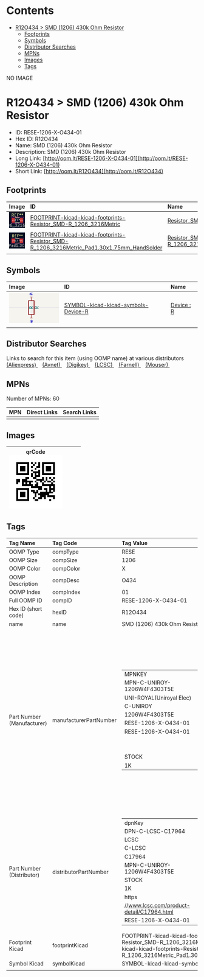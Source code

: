 



Contents
========

* [R12O434 > SMD (1206) 430k Ohm Resistor](#r12o434--smd-1206-430k-ohm-resistor)
	* [Footprints](#footprints)
	* [Symbols](#symbols)
	* [Distributor Searches](#distributor-searches)
	* [MPNs](#mpns)
	* [Images](#images)
	* [Tags](#tags)
  
NO IMAGE  
# R12O434 > SMD (1206) 430k Ohm Resistor

- ID: RESE-1206-X-O434-01
- Hex ID: R12O434
- Name: SMD (1206) 430k Ohm Resistor
- Description: SMD (1206) 430k Ohm Resistor
- Long Link: [http://oom.lt/RESE-1206-X-O434-01](http://oom.lt/RESE-1206-X-O434-01)
- Short Link: [http://oom.lt/R12O434](http://oom.lt/R12O434)

## Footprints
  

|Image|ID|Name|
| :--- | :--- | :--- |
|[![](https://raw.githubusercontent.com/oomlout/oomlout_OOMP_eda_V2/main/FOOTPRINT/kicad/kicad-footprints/Resistor_SMD/R_1206_3216Metric/image_140.png)](https://github.com/oomlout/oomlout_OOMP_eda_V2/tree/main/FOOTPRINT/kicad/kicad-footprints/Resistor_SMD/R_1206_3216Metric/)|[FOOTPRINT-kicad-kicad-footprints-Resistor_SMD-R_1206_3216Metric](https://github.com/oomlout/oomlout_OOMP_eda_V2/tree/main/FOOTPRINT/kicad/kicad-footprints/Resistor_SMD/R_1206_3216Metric/)|[Resistor_SMD : R_1206_3216Metric](https://github.com/oomlout/oomlout_OOMP_eda_V2/tree/main/FOOTPRINT/kicad/kicad-footprints/Resistor_SMD/R_1206_3216Metric/)|
|[![](https://raw.githubusercontent.com/oomlout/oomlout_OOMP_eda_V2/main/FOOTPRINT/kicad/kicad-footprints/Resistor_SMD/R_1206_3216Metric_Pad1.30x1.75mm_HandSolder/image_140.png)](https://github.com/oomlout/oomlout_OOMP_eda_V2/tree/main/FOOTPRINT/kicad/kicad-footprints/Resistor_SMD/R_1206_3216Metric_Pad1.30x1.75mm_HandSolder/)|[FOOTPRINT-kicad-kicad-footprints-Resistor_SMD-R_1206_3216Metric_Pad1.30x1.75mm_HandSolder](https://github.com/oomlout/oomlout_OOMP_eda_V2/tree/main/FOOTPRINT/kicad/kicad-footprints/Resistor_SMD/R_1206_3216Metric_Pad1.30x1.75mm_HandSolder/)|[Resistor_SMD : R_1206_3216Metric_Pad1.30x1.75mm_HandSolder](https://github.com/oomlout/oomlout_OOMP_eda_V2/tree/main/FOOTPRINT/kicad/kicad-footprints/Resistor_SMD/R_1206_3216Metric_Pad1.30x1.75mm_HandSolder/)|
||||

## Symbols
  

|Image|ID|Name|
| :--- | :--- | :--- |
|[![](https://raw.githubusercontent.com/oomlout/oomlout_OOMP_eda_V2/main/SYMBOL/kicad/kicad-symbols/Device/R/image_140.png)](https://github.com/oomlout/oomlout_OOMP_eda_V2/tree/main/SYMBOL/kicad/kicad-symbols/Device/R/)|[SYMBOL-kicad-kicad-symbols-Device-R](https://github.com/oomlout/oomlout_OOMP_eda_V2/tree/main/SYMBOL/kicad/kicad-symbols/Device/R/)|[Device : R](https://github.com/oomlout/oomlout_OOMP_eda_V2/tree/main/SYMBOL/kicad/kicad-symbols/Device/R/)|
||||

## Distributor Searches
  
Links to search for this item (using OOMP name) at various distributors  
[(Aliexpress) ](https://www.aliexpress.com/wholesale?SearchText=1117SMD+1206+430k+Ohm+Resistor)&nbsp;&nbsp;&nbsp;[(Avnet) ](https://www.avnet.com/shop/us/search/SMD+1206+430k+Ohm+Resistor)&nbsp;&nbsp;&nbsp;[(Digikey) ](https://www.digikey.co.uk/en/products/result?s=SMD+1206+430k+Ohm+Resistor)&nbsp;&nbsp;&nbsp;[(LCSC) ](https://www.lcsc.com/search?q=SMD+1206+430k+Ohm+Resistor)&nbsp;&nbsp;&nbsp;[(Farnell) ](https://uk.farnell.com/search?st=SMD+1206+430k+Ohm+Resistor)&nbsp;&nbsp;&nbsp;[(Mouser) ](https://www.mouser.com/c/?q=SMD+1206+430k+Ohm+Resistor)&nbsp;&nbsp;&nbsp;
## MPNs
  
Number of MPNs: 60  

|MPN|Direct Links|Search Links|
| :--- | :--- | :--- |
||||

## Images
  

|qrCode<br>[![](https://raw.githubusercontent.com/oomlout/oomlout_OOMP_parts_V2/main/RESE/1206/X/O434/01/qrCode_140.png)](https://github.com/oomlout/oomlout_OOMP_parts_V2/tree/main/RESE/1206/X/O434/01/qrCode.png)||||
| :---: | :---: | :---: | :---: |

## Tags
  

|Tag Name|Tag Code|Tag Value|
| :--- | :--- | :--- |
|OOMP Type|oompType|RESE|
|OOMP Size|oompSize|1206|
|OOMP Color|oompColor|X|
|OOMP Description|oompDesc|O434|
|OOMP Index|oompIndex|01|
|Full OOMP ID|oompID|RESE-1206-X-O434-01|
|Hex ID (short code)|hexID|R12O434|
|name|name|SMD (1206) 430k Ohm Resistor|
|Part Number (Manufacturer)|manufacturerPartNumber|<table><tr><td>MPNKEY</td></tr><tr><td> MPN-C-UNIROY-1206W4F4303T5E</td><td> MANUFACTURER</td></tr><tr><td> UNI-ROYAL(Uniroyal Elec)</td><td> MANUCODE</td></tr><tr><td> C-UNIROY</td><td> MPN</td></tr><tr><td> 1206W4F4303T5E</td><td> OOMPIDPARTIAL</td></tr><tr><td> RESE-1206-X-O434-01</td><td> OOMPID</td></tr><tr><td> RESE-1206-X-O434-01</td><td> LINK</td></tr><tr><td> </td><td> DESCRIPTION</td></tr><tr><td> </td><td> TAGS</td></tr><tr><td> STOCK</td></tr><tr><td>1K</td></tr></table></td><td> <table><tr><td>MPNKEY</td></tr><tr><td> MPN-C-UNIROY-1206W4J0434T5E</td><td> MANUFACTURER</td></tr><tr><td> UNI-ROYAL(Uniroyal Elec)</td><td> MANUCODE</td></tr><tr><td> C-UNIROY</td><td> MPN</td></tr><tr><td> 1206W4J0434T5E</td><td> OOMPIDPARTIAL</td></tr><tr><td> RESE-1206-X-O434-01</td><td> OOMPID</td></tr><tr><td> RESE-1206-X-O434-01</td><td> LINK</td></tr><tr><td> </td><td> DESCRIPTION</td></tr><tr><td> </td><td> TAGS</td></tr><tr><td> STOCK</td></tr><tr><td>1K</td></tr></table></td><td> <table><tr><td>MPNKEY</td></tr><tr><td> MPN-C-UNIROY-C73035</td><td> MANUFACTURER</td></tr><tr><td> UNI-ROYAL(Uniroyal Elec)</td><td> MANUCODE</td></tr><tr><td> C-UNIROY</td><td> MPN</td></tr><tr><td> C73035</td><td> OOMPIDPARTIAL</td></tr><tr><td> RESE-1206-X-O434-01</td><td> OOMPID</td></tr><tr><td> RESE-1206-X-O434-01</td><td> LINK</td></tr><tr><td> </td><td> DESCRIPTION</td></tr><tr><td> </td><td> TAGS</td></tr><tr><td> STOCK</td></tr><tr><td>1K</td></tr></table></td><td> <table><tr><td>MPNKEY</td></tr><tr><td> MPN-C-LIZELE-CR1206F44303G</td><td> MANUFACTURER</td></tr><tr><td> LIZ Elec</td><td> MANUCODE</td></tr><tr><td> C-LIZELE</td><td> MPN</td></tr><tr><td> CR1206F44303G</td><td> OOMPIDPARTIAL</td></tr><tr><td> RESE-1206-X-O434-01</td><td> OOMPID</td></tr><tr><td> RESE-1206-X-O434-01</td><td> LINK</td></tr><tr><td> </td><td> DESCRIPTION</td></tr><tr><td> </td><td> TAGS</td></tr><tr><td> STOCK</td></tr><tr><td>1K</td></tr></table></td><td> <table><tr><td>MPNKEY</td></tr><tr><td> MPN-C-RALEC-RTT064303FTP</td><td> MANUFACTURER</td></tr><tr><td> RALEC</td><td> MANUCODE</td></tr><tr><td> C-RALEC</td><td> MPN</td></tr><tr><td> RTT064303FTP</td><td> OOMPIDPARTIAL</td></tr><tr><td> RESE-1206-X-O434-01</td><td> OOMPID</td></tr><tr><td> RESE-1206-X-O434-01</td><td> LINK</td></tr><tr><td> </td><td> DESCRIPTION</td></tr><tr><td> </td><td> TAGS</td></tr><tr><td> </td></tr></table></td><td> <table><tr><td>MPNKEY</td></tr><tr><td> MPN-C-YAGEO-RC1206JR-07430KL</td><td> MANUFACTURER</td></tr><tr><td> YAGEO</td><td> MANUCODE</td></tr><tr><td> C-YAGEO</td><td> MPN</td></tr><tr><td> RC1206JR-07430KL</td><td> OOMPIDPARTIAL</td></tr><tr><td> RESE-1206-X-O434-01</td><td> OOMPID</td></tr><tr><td> RESE-1206-X-O434-01</td><td> LINK</td></tr><tr><td> </td><td> DESCRIPTION</td></tr><tr><td> </td><td> TAGS</td></tr><tr><td> STOCK</td></tr><tr><td>1K</td></tr></table></td><td> <table><tr><td>MPNKEY</td></tr><tr><td> MPN-C-RALEC-RTT06434JTP</td><td> MANUFACTURER</td></tr><tr><td> RALEC</td><td> MANUCODE</td></tr><tr><td> C-RALEC</td><td> MPN</td></tr><tr><td> RTT06434JTP</td><td> OOMPIDPARTIAL</td></tr><tr><td> RESE-1206-X-O434-01</td><td> OOMPID</td></tr><tr><td> RESE-1206-X-O434-01</td><td> LINK</td></tr><tr><td> </td><td> DESCRIPTION</td></tr><tr><td> </td><td> TAGS</td></tr><tr><td> STOCK</td></tr><tr><td>1K</td></tr></table></td><td> <table><tr><td>MPNKEY</td></tr><tr><td> MPN-C-WALSIN-WR12X4303FTL</td><td> MANUFACTURER</td></tr><tr><td> Walsin Tech Corp</td><td> MANUCODE</td></tr><tr><td> C-WALSIN</td><td> MPN</td></tr><tr><td> WR12X4303FTL</td><td> OOMPIDPARTIAL</td></tr><tr><td> RESE-1206-X-O434-01</td><td> OOMPID</td></tr><tr><td> RESE-1206-X-O434-01</td><td> LINK</td></tr><tr><td> </td><td> DESCRIPTION</td></tr><tr><td> </td><td> TAGS</td></tr><tr><td> STOCK</td></tr><tr><td>1K</td></tr></table></td><td> <table><tr><td>MPNKEY</td></tr><tr><td> MPN-C-EVEROH-HR1206F430KP05Z</td><td> MANUFACTURER</td></tr><tr><td> Ever Ohms Tech</td><td> MANUCODE</td></tr><tr><td> C-EVEROH</td><td> MPN</td></tr><tr><td> HR1206F430KP05Z</td><td> OOMPIDPARTIAL</td></tr><tr><td> RESE-1206-X-O434-01</td><td> OOMPID</td></tr><tr><td> RESE-1206-X-O434-01</td><td> LINK</td></tr><tr><td> </td><td> DESCRIPTION</td></tr><tr><td> </td><td> TAGS</td></tr><tr><td> STOCK</td></tr><tr><td>1K</td></tr></table></td><td> <table><tr><td>MPNKEY</td></tr><tr><td> MPN-C-TAITEC-RMS12JT434</td><td> MANUFACTURER</td></tr><tr><td> TA-I Tech</td><td> MANUCODE</td></tr><tr><td> C-TAITEC</td><td> MPN</td></tr><tr><td> RMS12JT434</td><td> OOMPIDPARTIAL</td></tr><tr><td> RESE-1206-X-O434-01</td><td> OOMPID</td></tr><tr><td> RESE-1206-X-O434-01</td><td> LINK</td></tr><tr><td> </td><td> DESCRIPTION</td></tr><tr><td> </td><td> TAGS</td></tr><tr><td> </td></tr></table></td><td> <table><tr><td>MPNKEY</td></tr><tr><td> MPN-C-YAGEO-AC1206FR-07430KL</td><td> MANUFACTURER</td></tr><tr><td> YAGEO</td><td> MANUCODE</td></tr><tr><td> C-YAGEO</td><td> MPN</td></tr><tr><td> AC1206FR-07430KL</td><td> OOMPIDPARTIAL</td></tr><tr><td> RESE-1206-X-O434-01</td><td> OOMPID</td></tr><tr><td> RESE-1206-X-O434-01</td><td> LINK</td></tr><tr><td> </td><td> DESCRIPTION</td></tr><tr><td> </td><td> TAGS</td></tr><tr><td> STOCK</td></tr><tr><td>1K</td></tr></table></td><td> <table><tr><td>MPNKEY</td></tr><tr><td> MPN-C-YAGEO-AC1206JR-07430KL</td><td> MANUFACTURER</td></tr><tr><td> YAGEO</td><td> MANUCODE</td></tr><tr><td> C-YAGEO</td><td> MPN</td></tr><tr><td> AC1206JR-07430KL</td><td> OOMPIDPARTIAL</td></tr><tr><td> RESE-1206-X-O434-01</td><td> OOMPID</td></tr><tr><td> RESE-1206-X-O434-01</td><td> LINK</td></tr><tr><td> </td><td> DESCRIPTION</td></tr><tr><td> </td><td> TAGS</td></tr><tr><td> STOCK</td></tr><tr><td>1K</td></tr></table></td><td> <table><tr><td>MPNKEY</td></tr><tr><td> MPN-C-FHGUAN-RS-06K434JT</td><td> MANUFACTURER</td></tr><tr><td> FH (Guangdong Fenghua Advanced Tech)</td><td> MANUCODE</td></tr><tr><td> C-FHGUAN</td><td> MPN</td></tr><tr><td> RS-06K434JT</td><td> OOMPIDPARTIAL</td></tr><tr><td> RESE-1206-X-O434-01</td><td> OOMPID</td></tr><tr><td> RESE-1206-X-O434-01</td><td> LINK</td></tr><tr><td> </td><td> DESCRIPTION</td></tr><tr><td> </td><td> TAGS</td></tr><tr><td> STOCK</td></tr><tr><td>1K</td></tr></table></td><td> <table><tr><td>MPNKEY</td></tr><tr><td> MPN-C-VIKING-AR06FTD4303</td><td> MANUFACTURER</td></tr><tr><td> Viking Tech</td><td> MANUCODE</td></tr><tr><td> C-VIKING</td><td> MPN</td></tr><tr><td> AR06FTD4303</td><td> OOMPIDPARTIAL</td></tr><tr><td> RESE-1206-X-O434-01</td><td> OOMPID</td></tr><tr><td> RESE-1206-X-O434-01</td><td> LINK</td></tr><tr><td> </td><td> DESCRIPTION</td></tr><tr><td> </td><td> TAGS</td></tr><tr><td> </td></tr></table></td><td> <table><tr><td>MPNKEY</td></tr><tr><td> MPN-C-FHGUAN-RS-06K4303FT</td><td> MANUFACTURER</td></tr><tr><td> FH (Guangdong Fenghua Advanced Tech)</td><td> MANUCODE</td></tr><tr><td> C-FHGUAN</td><td> MPN</td></tr><tr><td> RS-06K4303FT</td><td> OOMPIDPARTIAL</td></tr><tr><td> RESE-1206-X-O434-01</td><td> OOMPID</td></tr><tr><td> RESE-1206-X-O434-01</td><td> LINK</td></tr><tr><td> </td><td> DESCRIPTION</td></tr><tr><td> </td><td> TAGS</td></tr><tr><td> STOCK</td></tr><tr><td>1K</td></tr></table></td><td> <table><tr><td>MPNKEY</td></tr><tr><td> MPN-C-RESIST-AECR1206F430KK9</td><td> MANUFACTURER</td></tr><tr><td> Resistor.Today</td><td> MANUCODE</td></tr><tr><td> C-RESIST</td><td> MPN</td></tr><tr><td> AECR1206F430KK9</td><td> OOMPIDPARTIAL</td></tr><tr><td> RESE-1206-X-O434-01</td><td> OOMPID</td></tr><tr><td> RESE-1206-X-O434-01</td><td> LINK</td></tr><tr><td> </td><td> DESCRIPTION</td></tr><tr><td> </td><td> TAGS</td></tr><tr><td> STOCK</td></tr><tr><td>1K</td></tr></table></td><td> <table><tr><td>MPNKEY</td></tr><tr><td> MPN-C-WALSIN-WR12X434JTL</td><td> MANUFACTURER</td></tr><tr><td> Walsin Tech Corp</td><td> MANUCODE</td></tr><tr><td> C-WALSIN</td><td> MPN</td></tr><tr><td> WR12X434JTL</td><td> OOMPIDPARTIAL</td></tr><tr><td> RESE-1206-X-O434-01</td><td> OOMPID</td></tr><tr><td> RESE-1206-X-O434-01</td><td> LINK</td></tr><tr><td> </td><td> DESCRIPTION</td></tr><tr><td> </td><td> TAGS</td></tr><tr><td> </td></tr></table></td><td> <table><tr><td>MPNKEY</td></tr><tr><td> MPN-C-UNIROY-HV06W4J0434T5E</td><td> MANUFACTURER</td></tr><tr><td> UNI-ROYAL(Uniroyal Elec)</td><td> MANUCODE</td></tr><tr><td> C-UNIROY</td><td> MPN</td></tr><tr><td> HV06W4J0434T5E</td><td> OOMPIDPARTIAL</td></tr><tr><td> RESE-1206-X-O434-01</td><td> OOMPID</td></tr><tr><td> RESE-1206-X-O434-01</td><td> LINK</td></tr><tr><td> </td><td> DESCRIPTION</td></tr><tr><td> </td><td> TAGS</td></tr><tr><td> STOCK</td></tr><tr><td>1K</td></tr></table></td><td> <table><tr><td>MPNKEY</td></tr><tr><td> MPN-C-EVEROH-CR1206J430KP05</td><td> MANUFACTURER</td></tr><tr><td> Ever Ohms Tech</td><td> MANUCODE</td></tr><tr><td> C-EVEROH</td><td> MPN</td></tr><tr><td> CR1206J430KP05</td><td> OOMPIDPARTIAL</td></tr><tr><td> RESE-1206-X-O434-01</td><td> OOMPID</td></tr><tr><td> RESE-1206-X-O434-01</td><td> LINK</td></tr><tr><td> </td><td> DESCRIPTION</td></tr><tr><td> </td><td> TAGS</td></tr><tr><td> </td></tr></table></td><td> <table><tr><td>MPNKEY</td></tr><tr><td> MPN-C-YAGEO-RC1206FR-07430KL</td><td> MANUFACTURER</td></tr><tr><td> YAGEO</td><td> MANUCODE</td></tr><tr><td> C-YAGEO</td><td> MPN</td></tr><tr><td> RC1206FR-07430KL</td><td> OOMPIDPARTIAL</td></tr><tr><td> RESE-1206-X-O434-01</td><td> OOMPID</td></tr><tr><td> RESE-1206-X-O434-01</td><td> LINK</td></tr><tr><td> </td><td> DESCRIPTION</td></tr><tr><td> </td><td> TAGS</td></tr><tr><td> </td></tr></table></td><td> <table><tr><td>MPNKEY</td></tr><tr><td> MPN-C-UNIROY-TC0625B4303T5K</td><td> MANUFACTURER</td></tr><tr><td> UNI-ROYAL(Uniroyal Elec)</td><td> MANUCODE</td></tr><tr><td> C-UNIROY</td><td> MPN</td></tr><tr><td> TC0625B4303T5K</td><td> OOMPIDPARTIAL</td></tr><tr><td> RESE-1206-X-O434-01</td><td> OOMPID</td></tr><tr><td> RESE-1206-X-O434-01</td><td> LINK</td></tr><tr><td> </td><td> DESCRIPTION</td></tr><tr><td> </td><td> TAGS</td></tr><tr><td> </td></tr></table></td><td> <table><tr><td>MPNKEY</td></tr><tr><td> MPN-C-SUSUMU-RGV3216P-4303-B-T1</td><td> MANUFACTURER</td></tr><tr><td> SUSUMU</td><td> MANUCODE</td></tr><tr><td> C-SUSUMU</td><td> MPN</td></tr><tr><td> RGV3216P-4303-B-T1</td><td> OOMPIDPARTIAL</td></tr><tr><td> RESE-1206-X-O434-01</td><td> OOMPID</td></tr><tr><td> RESE-1206-X-O434-01</td><td> LINK</td></tr><tr><td> </td><td> DESCRIPTION</td></tr><tr><td> </td><td> TAGS</td></tr><tr><td> </td></tr></table></td><td> <table><tr><td>MPNKEY</td></tr><tr><td> MPN-C-SUSUMU-RG3216N-4303-B-T5</td><td> MANUFACTURER</td></tr><tr><td> SUSUMU</td><td> MANUCODE</td></tr><tr><td> C-SUSUMU</td><td> MPN</td></tr><tr><td> RG3216N-4303-B-T5</td><td> OOMPIDPARTIAL</td></tr><tr><td> RESE-1206-X-O434-01</td><td> OOMPID</td></tr><tr><td> RESE-1206-X-O434-01</td><td> LINK</td></tr><tr><td> </td><td> DESCRIPTION</td></tr><tr><td> </td><td> TAGS</td></tr><tr><td> </td></tr></table></td><td> <table><tr><td>MPNKEY</td></tr><tr><td> MPN-C-SUSUMU-RG3216P-4303-B-T1</td><td> MANUFACTURER</td></tr><tr><td> SUSUMU</td><td> MANUCODE</td></tr><tr><td> C-SUSUMU</td><td> MPN</td></tr><tr><td> RG3216P-4303-B-T1</td><td> OOMPIDPARTIAL</td></tr><tr><td> RESE-1206-X-O434-01</td><td> OOMPID</td></tr><tr><td> RESE-1206-X-O434-01</td><td> LINK</td></tr><tr><td> </td><td> DESCRIPTION</td></tr><tr><td> </td><td> TAGS</td></tr><tr><td> </td></tr></table></td><td> <table><tr><td>MPNKEY</td></tr><tr><td> MPN-C-PANASO-ERJ-8ENF4303V</td><td> MANUFACTURER</td></tr><tr><td> PANASONIC</td><td> MANUCODE</td></tr><tr><td> C-PANASO</td><td> MPN</td></tr><tr><td> ERJ-8ENF4303V</td><td> OOMPIDPARTIAL</td></tr><tr><td> RESE-1206-X-O434-01</td><td> OOMPID</td></tr><tr><td> RESE-1206-X-O434-01</td><td> LINK</td></tr><tr><td> </td><td> DESCRIPTION</td></tr><tr><td> </td><td> TAGS</td></tr><tr><td> </td></tr></table></td><td> <table><tr><td>MPNKEY</td></tr><tr><td> MPN-C-PANASO-ERJ-8GEYJ434V</td><td> MANUFACTURER</td></tr><tr><td> PANASONIC</td><td> MANUCODE</td></tr><tr><td> C-PANASO</td><td> MPN</td></tr><tr><td> ERJ-8GEYJ434V</td><td> OOMPIDPARTIAL</td></tr><tr><td> RESE-1206-X-O434-01</td><td> OOMPID</td></tr><tr><td> RESE-1206-X-O434-01</td><td> LINK</td></tr><tr><td> </td><td> DESCRIPTION</td></tr><tr><td> </td><td> TAGS</td></tr><tr><td> </td></tr></table></td><td> <table><tr><td>MPNKEY</td></tr><tr><td> MPN-C-PANASO-ERJ-P08J434V</td><td> MANUFACTURER</td></tr><tr><td> PANASONIC</td><td> MANUCODE</td></tr><tr><td> C-PANASO</td><td> MPN</td></tr><tr><td> ERJ-P08J434V</td><td> OOMPIDPARTIAL</td></tr><tr><td> RESE-1206-X-O434-01</td><td> OOMPID</td></tr><tr><td> RESE-1206-X-O434-01</td><td> LINK</td></tr><tr><td> </td><td> DESCRIPTION</td></tr><tr><td> </td><td> TAGS</td></tr><tr><td> </td></tr></table></td><td> <table><tr><td>MPNKEY</td></tr><tr><td> MPN-C-TECONN-CRGH1206J430K</td><td> MANUFACTURER</td></tr><tr><td> TE Connectivity</td><td> MANUCODE</td></tr><tr><td> C-TECONN</td><td> MPN</td></tr><tr><td> CRGH1206J430K</td><td> OOMPIDPARTIAL</td></tr><tr><td> RESE-1206-X-O434-01</td><td> OOMPID</td></tr><tr><td> RESE-1206-X-O434-01</td><td> LINK</td></tr><tr><td> </td><td> DESCRIPTION</td></tr><tr><td> </td><td> TAGS</td></tr><tr><td> </td></tr></table></td><td> <table><tr><td>MPNKEY</td></tr><tr><td> MPN-C-ROHMSE-KTR18EZPJ434</td><td> MANUFACTURER</td></tr><tr><td> ROHM Semicon</td><td> MANUCODE</td></tr><tr><td> C-ROHMSE</td><td> MPN</td></tr><tr><td> KTR18EZPJ434</td><td> OOMPIDPARTIAL</td></tr><tr><td> RESE-1206-X-O434-01</td><td> OOMPID</td></tr><tr><td> RESE-1206-X-O434-01</td><td> LINK</td></tr><tr><td> </td><td> DESCRIPTION</td></tr><tr><td> </td><td> TAGS</td></tr><tr><td> </td></tr></table></td><td> <table><tr><td>MPNKEY</td></tr><tr><td> MPN-C-YAGEO-RT1206FRD07430KL</td><td> MANUFACTURER</td></tr><tr><td> YAGEO</td><td> MANUCODE</td></tr><tr><td> C-YAGEO</td><td> MPN</td></tr><tr><td> RT1206FRD07430KL</td><td> OOMPIDPARTIAL</td></tr><tr><td> RESE-1206-X-O434-01</td><td> OOMPID</td></tr><tr><td> RESE-1206-X-O434-01</td><td> LINK</td></tr><tr><td> </td><td> DESCRIPTION</td></tr><tr><td> </td><td> TAGS</td></tr><tr><td> </td></tr></table></td><td> <table><tr><td>MPNKEY</td></tr><tr><td> MPN-C-UNIROY-1206W4F4303T5E</td><td> MANUFACTURER</td></tr><tr><td> UNI-ROYAL(Uniroyal Elec)</td><td> MANUCODE</td></tr><tr><td> C-UNIROY</td><td> MPN</td></tr><tr><td> 1206W4F4303T5E</td><td> OOMPIDPARTIAL</td></tr><tr><td> RESE-1206-X-O434-01</td><td> OOMPID</td></tr><tr><td> RESE-1206-X-O434-01</td><td> LINK</td></tr><tr><td> </td><td> DESCRIPTION</td></tr><tr><td> </td><td> TAGS</td></tr><tr><td> STOCK</td></tr><tr><td>1K</td></tr></table></td><td> <table><tr><td>MPNKEY</td></tr><tr><td> MPN-C-UNIROY-1206W4J0434T5E</td><td> MANUFACTURER</td></tr><tr><td> UNI-ROYAL(Uniroyal Elec)</td><td> MANUCODE</td></tr><tr><td> C-UNIROY</td><td> MPN</td></tr><tr><td> 1206W4J0434T5E</td><td> OOMPIDPARTIAL</td></tr><tr><td> RESE-1206-X-O434-01</td><td> OOMPID</td></tr><tr><td> RESE-1206-X-O434-01</td><td> LINK</td></tr><tr><td> </td><td> DESCRIPTION</td></tr><tr><td> </td><td> TAGS</td></tr><tr><td> STOCK</td></tr><tr><td>1K</td></tr></table></td><td> <table><tr><td>MPNKEY</td></tr><tr><td> MPN-C-UNIROY-C73035</td><td> MANUFACTURER</td></tr><tr><td> UNI-ROYAL(Uniroyal Elec)</td><td> MANUCODE</td></tr><tr><td> C-UNIROY</td><td> MPN</td></tr><tr><td> C73035</td><td> OOMPIDPARTIAL</td></tr><tr><td> RESE-1206-X-O434-01</td><td> OOMPID</td></tr><tr><td> RESE-1206-X-O434-01</td><td> LINK</td></tr><tr><td> </td><td> DESCRIPTION</td></tr><tr><td> </td><td> TAGS</td></tr><tr><td> STOCK</td></tr><tr><td>1K</td></tr></table></td><td> <table><tr><td>MPNKEY</td></tr><tr><td> MPN-C-LIZELE-CR1206F44303G</td><td> MANUFACTURER</td></tr><tr><td> LIZ Elec</td><td> MANUCODE</td></tr><tr><td> C-LIZELE</td><td> MPN</td></tr><tr><td> CR1206F44303G</td><td> OOMPIDPARTIAL</td></tr><tr><td> RESE-1206-X-O434-01</td><td> OOMPID</td></tr><tr><td> RESE-1206-X-O434-01</td><td> LINK</td></tr><tr><td> </td><td> DESCRIPTION</td></tr><tr><td> </td><td> TAGS</td></tr><tr><td> STOCK</td></tr><tr><td>1K</td></tr></table></td><td> <table><tr><td>MPNKEY</td></tr><tr><td> MPN-C-RALEC-RTT064303FTP</td><td> MANUFACTURER</td></tr><tr><td> RALEC</td><td> MANUCODE</td></tr><tr><td> C-RALEC</td><td> MPN</td></tr><tr><td> RTT064303FTP</td><td> OOMPIDPARTIAL</td></tr><tr><td> RESE-1206-X-O434-01</td><td> OOMPID</td></tr><tr><td> RESE-1206-X-O434-01</td><td> LINK</td></tr><tr><td> </td><td> DESCRIPTION</td></tr><tr><td> </td><td> TAGS</td></tr><tr><td> </td></tr></table></td><td> <table><tr><td>MPNKEY</td></tr><tr><td> MPN-C-YAGEO-RC1206JR-07430KL</td><td> MANUFACTURER</td></tr><tr><td> YAGEO</td><td> MANUCODE</td></tr><tr><td> C-YAGEO</td><td> MPN</td></tr><tr><td> RC1206JR-07430KL</td><td> OOMPIDPARTIAL</td></tr><tr><td> RESE-1206-X-O434-01</td><td> OOMPID</td></tr><tr><td> RESE-1206-X-O434-01</td><td> LINK</td></tr><tr><td> </td><td> DESCRIPTION</td></tr><tr><td> </td><td> TAGS</td></tr><tr><td> STOCK</td></tr><tr><td>1K</td></tr></table></td><td> <table><tr><td>MPNKEY</td></tr><tr><td> MPN-C-RALEC-RTT06434JTP</td><td> MANUFACTURER</td></tr><tr><td> RALEC</td><td> MANUCODE</td></tr><tr><td> C-RALEC</td><td> MPN</td></tr><tr><td> RTT06434JTP</td><td> OOMPIDPARTIAL</td></tr><tr><td> RESE-1206-X-O434-01</td><td> OOMPID</td></tr><tr><td> RESE-1206-X-O434-01</td><td> LINK</td></tr><tr><td> </td><td> DESCRIPTION</td></tr><tr><td> </td><td> TAGS</td></tr><tr><td> STOCK</td></tr><tr><td>1K</td></tr></table></td><td> <table><tr><td>MPNKEY</td></tr><tr><td> MPN-C-WALSIN-WR12X4303FTL</td><td> MANUFACTURER</td></tr><tr><td> Walsin Tech Corp</td><td> MANUCODE</td></tr><tr><td> C-WALSIN</td><td> MPN</td></tr><tr><td> WR12X4303FTL</td><td> OOMPIDPARTIAL</td></tr><tr><td> RESE-1206-X-O434-01</td><td> OOMPID</td></tr><tr><td> RESE-1206-X-O434-01</td><td> LINK</td></tr><tr><td> </td><td> DESCRIPTION</td></tr><tr><td> </td><td> TAGS</td></tr><tr><td> STOCK</td></tr><tr><td>1K</td></tr></table></td><td> <table><tr><td>MPNKEY</td></tr><tr><td> MPN-C-EVEROH-HR1206F430KP05Z</td><td> MANUFACTURER</td></tr><tr><td> Ever Ohms Tech</td><td> MANUCODE</td></tr><tr><td> C-EVEROH</td><td> MPN</td></tr><tr><td> HR1206F430KP05Z</td><td> OOMPIDPARTIAL</td></tr><tr><td> RESE-1206-X-O434-01</td><td> OOMPID</td></tr><tr><td> RESE-1206-X-O434-01</td><td> LINK</td></tr><tr><td> </td><td> DESCRIPTION</td></tr><tr><td> </td><td> TAGS</td></tr><tr><td> STOCK</td></tr><tr><td>1K</td></tr></table></td><td> <table><tr><td>MPNKEY</td></tr><tr><td> MPN-C-TAITEC-RMS12JT434</td><td> MANUFACTURER</td></tr><tr><td> TA-I Tech</td><td> MANUCODE</td></tr><tr><td> C-TAITEC</td><td> MPN</td></tr><tr><td> RMS12JT434</td><td> OOMPIDPARTIAL</td></tr><tr><td> RESE-1206-X-O434-01</td><td> OOMPID</td></tr><tr><td> RESE-1206-X-O434-01</td><td> LINK</td></tr><tr><td> </td><td> DESCRIPTION</td></tr><tr><td> </td><td> TAGS</td></tr><tr><td> </td></tr></table></td><td> <table><tr><td>MPNKEY</td></tr><tr><td> MPN-C-YAGEO-AC1206FR-07430KL</td><td> MANUFACTURER</td></tr><tr><td> YAGEO</td><td> MANUCODE</td></tr><tr><td> C-YAGEO</td><td> MPN</td></tr><tr><td> AC1206FR-07430KL</td><td> OOMPIDPARTIAL</td></tr><tr><td> RESE-1206-X-O434-01</td><td> OOMPID</td></tr><tr><td> RESE-1206-X-O434-01</td><td> LINK</td></tr><tr><td> </td><td> DESCRIPTION</td></tr><tr><td> </td><td> TAGS</td></tr><tr><td> STOCK</td></tr><tr><td>1K</td></tr></table></td><td> <table><tr><td>MPNKEY</td></tr><tr><td> MPN-C-YAGEO-AC1206JR-07430KL</td><td> MANUFACTURER</td></tr><tr><td> YAGEO</td><td> MANUCODE</td></tr><tr><td> C-YAGEO</td><td> MPN</td></tr><tr><td> AC1206JR-07430KL</td><td> OOMPIDPARTIAL</td></tr><tr><td> RESE-1206-X-O434-01</td><td> OOMPID</td></tr><tr><td> RESE-1206-X-O434-01</td><td> LINK</td></tr><tr><td> </td><td> DESCRIPTION</td></tr><tr><td> </td><td> TAGS</td></tr><tr><td> STOCK</td></tr><tr><td>1K</td></tr></table></td><td> <table><tr><td>MPNKEY</td></tr><tr><td> MPN-C-FHGUAN-RS-06K434JT</td><td> MANUFACTURER</td></tr><tr><td> FH (Guangdong Fenghua Advanced Tech)</td><td> MANUCODE</td></tr><tr><td> C-FHGUAN</td><td> MPN</td></tr><tr><td> RS-06K434JT</td><td> OOMPIDPARTIAL</td></tr><tr><td> RESE-1206-X-O434-01</td><td> OOMPID</td></tr><tr><td> RESE-1206-X-O434-01</td><td> LINK</td></tr><tr><td> </td><td> DESCRIPTION</td></tr><tr><td> </td><td> TAGS</td></tr><tr><td> STOCK</td></tr><tr><td>1K</td></tr></table></td><td> <table><tr><td>MPNKEY</td></tr><tr><td> MPN-C-VIKING-AR06FTD4303</td><td> MANUFACTURER</td></tr><tr><td> Viking Tech</td><td> MANUCODE</td></tr><tr><td> C-VIKING</td><td> MPN</td></tr><tr><td> AR06FTD4303</td><td> OOMPIDPARTIAL</td></tr><tr><td> RESE-1206-X-O434-01</td><td> OOMPID</td></tr><tr><td> RESE-1206-X-O434-01</td><td> LINK</td></tr><tr><td> </td><td> DESCRIPTION</td></tr><tr><td> </td><td> TAGS</td></tr><tr><td> </td></tr></table></td><td> <table><tr><td>MPNKEY</td></tr><tr><td> MPN-C-FHGUAN-RS-06K4303FT</td><td> MANUFACTURER</td></tr><tr><td> FH (Guangdong Fenghua Advanced Tech)</td><td> MANUCODE</td></tr><tr><td> C-FHGUAN</td><td> MPN</td></tr><tr><td> RS-06K4303FT</td><td> OOMPIDPARTIAL</td></tr><tr><td> RESE-1206-X-O434-01</td><td> OOMPID</td></tr><tr><td> RESE-1206-X-O434-01</td><td> LINK</td></tr><tr><td> </td><td> DESCRIPTION</td></tr><tr><td> </td><td> TAGS</td></tr><tr><td> STOCK</td></tr><tr><td>1K</td></tr></table></td><td> <table><tr><td>MPNKEY</td></tr><tr><td> MPN-C-RESIST-AECR1206F430KK9</td><td> MANUFACTURER</td></tr><tr><td> Resistor.Today</td><td> MANUCODE</td></tr><tr><td> C-RESIST</td><td> MPN</td></tr><tr><td> AECR1206F430KK9</td><td> OOMPIDPARTIAL</td></tr><tr><td> RESE-1206-X-O434-01</td><td> OOMPID</td></tr><tr><td> RESE-1206-X-O434-01</td><td> LINK</td></tr><tr><td> </td><td> DESCRIPTION</td></tr><tr><td> </td><td> TAGS</td></tr><tr><td> STOCK</td></tr><tr><td>1K</td></tr></table></td><td> <table><tr><td>MPNKEY</td></tr><tr><td> MPN-C-WALSIN-WR12X434JTL</td><td> MANUFACTURER</td></tr><tr><td> Walsin Tech Corp</td><td> MANUCODE</td></tr><tr><td> C-WALSIN</td><td> MPN</td></tr><tr><td> WR12X434JTL</td><td> OOMPIDPARTIAL</td></tr><tr><td> RESE-1206-X-O434-01</td><td> OOMPID</td></tr><tr><td> RESE-1206-X-O434-01</td><td> LINK</td></tr><tr><td> </td><td> DESCRIPTION</td></tr><tr><td> </td><td> TAGS</td></tr><tr><td> </td></tr></table></td><td> <table><tr><td>MPNKEY</td></tr><tr><td> MPN-C-UNIROY-HV06W4J0434T5E</td><td> MANUFACTURER</td></tr><tr><td> UNI-ROYAL(Uniroyal Elec)</td><td> MANUCODE</td></tr><tr><td> C-UNIROY</td><td> MPN</td></tr><tr><td> HV06W4J0434T5E</td><td> OOMPIDPARTIAL</td></tr><tr><td> RESE-1206-X-O434-01</td><td> OOMPID</td></tr><tr><td> RESE-1206-X-O434-01</td><td> LINK</td></tr><tr><td> </td><td> DESCRIPTION</td></tr><tr><td> </td><td> TAGS</td></tr><tr><td> STOCK</td></tr><tr><td>1K</td></tr></table></td><td> <table><tr><td>MPNKEY</td></tr><tr><td> MPN-C-EVEROH-CR1206J430KP05</td><td> MANUFACTURER</td></tr><tr><td> Ever Ohms Tech</td><td> MANUCODE</td></tr><tr><td> C-EVEROH</td><td> MPN</td></tr><tr><td> CR1206J430KP05</td><td> OOMPIDPARTIAL</td></tr><tr><td> RESE-1206-X-O434-01</td><td> OOMPID</td></tr><tr><td> RESE-1206-X-O434-01</td><td> LINK</td></tr><tr><td> </td><td> DESCRIPTION</td></tr><tr><td> </td><td> TAGS</td></tr><tr><td> </td></tr></table></td><td> <table><tr><td>MPNKEY</td></tr><tr><td> MPN-C-YAGEO-RC1206FR-07430KL</td><td> MANUFACTURER</td></tr><tr><td> YAGEO</td><td> MANUCODE</td></tr><tr><td> C-YAGEO</td><td> MPN</td></tr><tr><td> RC1206FR-07430KL</td><td> OOMPIDPARTIAL</td></tr><tr><td> RESE-1206-X-O434-01</td><td> OOMPID</td></tr><tr><td> RESE-1206-X-O434-01</td><td> LINK</td></tr><tr><td> </td><td> DESCRIPTION</td></tr><tr><td> </td><td> TAGS</td></tr><tr><td> </td></tr></table></td><td> <table><tr><td>MPNKEY</td></tr><tr><td> MPN-C-UNIROY-TC0625B4303T5K</td><td> MANUFACTURER</td></tr><tr><td> UNI-ROYAL(Uniroyal Elec)</td><td> MANUCODE</td></tr><tr><td> C-UNIROY</td><td> MPN</td></tr><tr><td> TC0625B4303T5K</td><td> OOMPIDPARTIAL</td></tr><tr><td> RESE-1206-X-O434-01</td><td> OOMPID</td></tr><tr><td> RESE-1206-X-O434-01</td><td> LINK</td></tr><tr><td> </td><td> DESCRIPTION</td></tr><tr><td> </td><td> TAGS</td></tr><tr><td> </td></tr></table></td><td> <table><tr><td>MPNKEY</td></tr><tr><td> MPN-C-SUSUMU-RGV3216P-4303-B-T1</td><td> MANUFACTURER</td></tr><tr><td> SUSUMU</td><td> MANUCODE</td></tr><tr><td> C-SUSUMU</td><td> MPN</td></tr><tr><td> RGV3216P-4303-B-T1</td><td> OOMPIDPARTIAL</td></tr><tr><td> RESE-1206-X-O434-01</td><td> OOMPID</td></tr><tr><td> RESE-1206-X-O434-01</td><td> LINK</td></tr><tr><td> </td><td> DESCRIPTION</td></tr><tr><td> </td><td> TAGS</td></tr><tr><td> </td></tr></table></td><td> <table><tr><td>MPNKEY</td></tr><tr><td> MPN-C-SUSUMU-RG3216N-4303-B-T5</td><td> MANUFACTURER</td></tr><tr><td> SUSUMU</td><td> MANUCODE</td></tr><tr><td> C-SUSUMU</td><td> MPN</td></tr><tr><td> RG3216N-4303-B-T5</td><td> OOMPIDPARTIAL</td></tr><tr><td> RESE-1206-X-O434-01</td><td> OOMPID</td></tr><tr><td> RESE-1206-X-O434-01</td><td> LINK</td></tr><tr><td> </td><td> DESCRIPTION</td></tr><tr><td> </td><td> TAGS</td></tr><tr><td> </td></tr></table></td><td> <table><tr><td>MPNKEY</td></tr><tr><td> MPN-C-SUSUMU-RG3216P-4303-B-T1</td><td> MANUFACTURER</td></tr><tr><td> SUSUMU</td><td> MANUCODE</td></tr><tr><td> C-SUSUMU</td><td> MPN</td></tr><tr><td> RG3216P-4303-B-T1</td><td> OOMPIDPARTIAL</td></tr><tr><td> RESE-1206-X-O434-01</td><td> OOMPID</td></tr><tr><td> RESE-1206-X-O434-01</td><td> LINK</td></tr><tr><td> </td><td> DESCRIPTION</td></tr><tr><td> </td><td> TAGS</td></tr><tr><td> </td></tr></table></td><td> <table><tr><td>MPNKEY</td></tr><tr><td> MPN-C-PANASO-ERJ-8ENF4303V</td><td> MANUFACTURER</td></tr><tr><td> PANASONIC</td><td> MANUCODE</td></tr><tr><td> C-PANASO</td><td> MPN</td></tr><tr><td> ERJ-8ENF4303V</td><td> OOMPIDPARTIAL</td></tr><tr><td> RESE-1206-X-O434-01</td><td> OOMPID</td></tr><tr><td> RESE-1206-X-O434-01</td><td> LINK</td></tr><tr><td> </td><td> DESCRIPTION</td></tr><tr><td> </td><td> TAGS</td></tr><tr><td> </td></tr></table></td><td> <table><tr><td>MPNKEY</td></tr><tr><td> MPN-C-PANASO-ERJ-8GEYJ434V</td><td> MANUFACTURER</td></tr><tr><td> PANASONIC</td><td> MANUCODE</td></tr><tr><td> C-PANASO</td><td> MPN</td></tr><tr><td> ERJ-8GEYJ434V</td><td> OOMPIDPARTIAL</td></tr><tr><td> RESE-1206-X-O434-01</td><td> OOMPID</td></tr><tr><td> RESE-1206-X-O434-01</td><td> LINK</td></tr><tr><td> </td><td> DESCRIPTION</td></tr><tr><td> </td><td> TAGS</td></tr><tr><td> </td></tr></table></td><td> <table><tr><td>MPNKEY</td></tr><tr><td> MPN-C-PANASO-ERJ-P08J434V</td><td> MANUFACTURER</td></tr><tr><td> PANASONIC</td><td> MANUCODE</td></tr><tr><td> C-PANASO</td><td> MPN</td></tr><tr><td> ERJ-P08J434V</td><td> OOMPIDPARTIAL</td></tr><tr><td> RESE-1206-X-O434-01</td><td> OOMPID</td></tr><tr><td> RESE-1206-X-O434-01</td><td> LINK</td></tr><tr><td> </td><td> DESCRIPTION</td></tr><tr><td> </td><td> TAGS</td></tr><tr><td> </td></tr></table></td><td> <table><tr><td>MPNKEY</td></tr><tr><td> MPN-C-TECONN-CRGH1206J430K</td><td> MANUFACTURER</td></tr><tr><td> TE Connectivity</td><td> MANUCODE</td></tr><tr><td> C-TECONN</td><td> MPN</td></tr><tr><td> CRGH1206J430K</td><td> OOMPIDPARTIAL</td></tr><tr><td> RESE-1206-X-O434-01</td><td> OOMPID</td></tr><tr><td> RESE-1206-X-O434-01</td><td> LINK</td></tr><tr><td> </td><td> DESCRIPTION</td></tr><tr><td> </td><td> TAGS</td></tr><tr><td> </td></tr></table></td><td> <table><tr><td>MPNKEY</td></tr><tr><td> MPN-C-ROHMSE-KTR18EZPJ434</td><td> MANUFACTURER</td></tr><tr><td> ROHM Semicon</td><td> MANUCODE</td></tr><tr><td> C-ROHMSE</td><td> MPN</td></tr><tr><td> KTR18EZPJ434</td><td> OOMPIDPARTIAL</td></tr><tr><td> RESE-1206-X-O434-01</td><td> OOMPID</td></tr><tr><td> RESE-1206-X-O434-01</td><td> LINK</td></tr><tr><td> </td><td> DESCRIPTION</td></tr><tr><td> </td><td> TAGS</td></tr><tr><td> </td></tr></table></td><td> <table><tr><td>MPNKEY</td></tr><tr><td> MPN-C-YAGEO-RT1206FRD07430KL</td><td> MANUFACTURER</td></tr><tr><td> YAGEO</td><td> MANUCODE</td></tr><tr><td> C-YAGEO</td><td> MPN</td></tr><tr><td> RT1206FRD07430KL</td><td> OOMPIDPARTIAL</td></tr><tr><td> RESE-1206-X-O434-01</td><td> OOMPID</td></tr><tr><td> RESE-1206-X-O434-01</td><td> LINK</td></tr><tr><td> </td><td> DESCRIPTION</td></tr><tr><td> </td><td> TAGS</td></tr><tr><td> </td></tr></table>|
|Part Number (Distributor)|distributorPartNumber|<table><tr><td>dpnKey</td></tr><tr><td> DPN-C-LCSC-C17964</td><td> DISTRIBUTOR</td></tr><tr><td> LCSC</td><td> DISTRCODE</td></tr><tr><td> C-LCSC</td><td> DPN</td></tr><tr><td> C17964</td><td> MPN</td></tr><tr><td> MPN-C-UNIROY-1206W4F4303T5E</td><td> TAGS</td></tr><tr><td> STOCK</td></tr><tr><td>1K</td><td> LINK</td></tr><tr><td> https</td></tr><tr><td>//www.lcsc.com/product-detail/C17964.html</td><td> OOMPID</td></tr><tr><td> RESE-1206-X-O434-01</td></tr></table></td><td> <table><tr><td>dpnKey</td></tr><tr><td> DPN-C-LCSC-C38809</td><td> DISTRIBUTOR</td></tr><tr><td> LCSC</td><td> DISTRCODE</td></tr><tr><td> C-LCSC</td><td> DPN</td></tr><tr><td> C38809</td><td> MPN</td></tr><tr><td> MPN-C-UNIROY-1206W4J0434T5E</td><td> TAGS</td></tr><tr><td> STOCK</td></tr><tr><td>1K</td><td> LINK</td></tr><tr><td> https</td></tr><tr><td>//www.lcsc.com/product-detail/C38809.html</td><td> OOMPID</td></tr><tr><td> RESE-1206-X-O434-01</td></tr></table></td><td> <table><tr><td>dpnKey</td></tr><tr><td> DPN-C-LCSC-C73035</td><td> DISTRIBUTOR</td></tr><tr><td> LCSC</td><td> DISTRCODE</td></tr><tr><td> C-LCSC</td><td> DPN</td></tr><tr><td> C73035</td><td> MPN</td></tr><tr><td> MPN-C-UNIROY-C73035</td><td> TAGS</td></tr><tr><td> STOCK</td></tr><tr><td>1K</td><td> LINK</td></tr><tr><td> https</td></tr><tr><td>//www.lcsc.com/product-detail/C73035.html</td><td> OOMPID</td></tr><tr><td> RESE-1206-X-O434-01</td></tr></table></td><td> <table><tr><td>dpnKey</td></tr><tr><td> DPN-C-LCSC-C102197</td><td> DISTRIBUTOR</td></tr><tr><td> LCSC</td><td> DISTRCODE</td></tr><tr><td> C-LCSC</td><td> DPN</td></tr><tr><td> C102197</td><td> MPN</td></tr><tr><td> MPN-C-LIZELE-CR1206F44303G</td><td> TAGS</td></tr><tr><td> STOCK</td></tr><tr><td>1K</td><td> LINK</td></tr><tr><td> https</td></tr><tr><td>//www.lcsc.com/product-detail/C102197.html</td><td> OOMPID</td></tr><tr><td> RESE-1206-X-O434-01</td></tr></table></td><td> <table><tr><td>dpnKey</td></tr><tr><td> DPN-C-LCSC-C104811</td><td> DISTRIBUTOR</td></tr><tr><td> LCSC</td><td> DISTRCODE</td></tr><tr><td> C-LCSC</td><td> DPN</td></tr><tr><td> C104811</td><td> MPN</td></tr><tr><td> MPN-C-RALEC-RTT064303FTP</td><td> TAGS</td></tr><tr><td> </td><td> LINK</td></tr><tr><td> https</td></tr><tr><td>//www.lcsc.com/product-detail/C104811.html</td><td> OOMPID</td></tr><tr><td> RESE-1206-X-O434-01</td></tr></table></td><td> <table><tr><td>dpnKey</td></tr><tr><td> DPN-C-LCSC-C137141</td><td> DISTRIBUTOR</td></tr><tr><td> LCSC</td><td> DISTRCODE</td></tr><tr><td> C-LCSC</td><td> DPN</td></tr><tr><td> C137141</td><td> MPN</td></tr><tr><td> MPN-C-YAGEO-RC1206JR-07430KL</td><td> TAGS</td></tr><tr><td> STOCK</td></tr><tr><td>1K</td><td> LINK</td></tr><tr><td> https</td></tr><tr><td>//www.lcsc.com/product-detail/C137141.html</td><td> OOMPID</td></tr><tr><td> RESE-1206-X-O434-01</td></tr></table></td><td> <table><tr><td>dpnKey</td></tr><tr><td> DPN-C-LCSC-C159540</td><td> DISTRIBUTOR</td></tr><tr><td> LCSC</td><td> DISTRCODE</td></tr><tr><td> C-LCSC</td><td> DPN</td></tr><tr><td> C159540</td><td> MPN</td></tr><tr><td> MPN-C-RALEC-RTT06434JTP</td><td> TAGS</td></tr><tr><td> STOCK</td></tr><tr><td>1K</td><td> LINK</td></tr><tr><td> https</td></tr><tr><td>//www.lcsc.com/product-detail/C159540.html</td><td> OOMPID</td></tr><tr><td> RESE-1206-X-O434-01</td></tr></table></td><td> <table><tr><td>dpnKey</td></tr><tr><td> DPN-C-LCSC-C171100</td><td> DISTRIBUTOR</td></tr><tr><td> LCSC</td><td> DISTRCODE</td></tr><tr><td> C-LCSC</td><td> DPN</td></tr><tr><td> C171100</td><td> MPN</td></tr><tr><td> MPN-C-WALSIN-WR12X4303FTL</td><td> TAGS</td></tr><tr><td> STOCK</td></tr><tr><td>1K</td><td> LINK</td></tr><tr><td> https</td></tr><tr><td>//www.lcsc.com/product-detail/C171100.html</td><td> OOMPID</td></tr><tr><td> RESE-1206-X-O434-01</td></tr></table></td><td> <table><tr><td>dpnKey</td></tr><tr><td> DPN-C-LCSC-C175505</td><td> DISTRIBUTOR</td></tr><tr><td> LCSC</td><td> DISTRCODE</td></tr><tr><td> C-LCSC</td><td> DPN</td></tr><tr><td> C175505</td><td> MPN</td></tr><tr><td> MPN-C-EVEROH-HR1206F430KP05Z</td><td> TAGS</td></tr><tr><td> STOCK</td></tr><tr><td>1K</td><td> LINK</td></tr><tr><td> https</td></tr><tr><td>//www.lcsc.com/product-detail/C175505.html</td><td> OOMPID</td></tr><tr><td> RESE-1206-X-O434-01</td></tr></table></td><td> <table><tr><td>dpnKey</td></tr><tr><td> DPN-C-LCSC-C212579</td><td> DISTRIBUTOR</td></tr><tr><td> LCSC</td><td> DISTRCODE</td></tr><tr><td> C-LCSC</td><td> DPN</td></tr><tr><td> C212579</td><td> MPN</td></tr><tr><td> MPN-C-TAITEC-RMS12JT434</td><td> TAGS</td></tr><tr><td> </td><td> LINK</td></tr><tr><td> https</td></tr><tr><td>//www.lcsc.com/product-detail/C212579.html</td><td> OOMPID</td></tr><tr><td> RESE-1206-X-O434-01</td></tr></table></td><td> <table><tr><td>dpnKey</td></tr><tr><td> DPN-C-LCSC-C229634</td><td> DISTRIBUTOR</td></tr><tr><td> LCSC</td><td> DISTRCODE</td></tr><tr><td> C-LCSC</td><td> DPN</td></tr><tr><td> C229634</td><td> MPN</td></tr><tr><td> MPN-C-YAGEO-AC1206FR-07430KL</td><td> TAGS</td></tr><tr><td> STOCK</td></tr><tr><td>1K</td><td> LINK</td></tr><tr><td> https</td></tr><tr><td>//www.lcsc.com/product-detail/C229634.html</td><td> OOMPID</td></tr><tr><td> RESE-1206-X-O434-01</td></tr></table></td><td> <table><tr><td>dpnKey</td></tr><tr><td> DPN-C-LCSC-C229948</td><td> DISTRIBUTOR</td></tr><tr><td> LCSC</td><td> DISTRCODE</td></tr><tr><td> C-LCSC</td><td> DPN</td></tr><tr><td> C229948</td><td> MPN</td></tr><tr><td> MPN-C-YAGEO-AC1206JR-07430KL</td><td> TAGS</td></tr><tr><td> STOCK</td></tr><tr><td>1K</td><td> LINK</td></tr><tr><td> https</td></tr><tr><td>//www.lcsc.com/product-detail/C229948.html</td><td> OOMPID</td></tr><tr><td> RESE-1206-X-O434-01</td></tr></table></td><td> <table><tr><td>dpnKey</td></tr><tr><td> DPN-C-LCSC-C286662</td><td> DISTRIBUTOR</td></tr><tr><td> LCSC</td><td> DISTRCODE</td></tr><tr><td> C-LCSC</td><td> DPN</td></tr><tr><td> C286662</td><td> MPN</td></tr><tr><td> MPN-C-FHGUAN-RS-06K434JT</td><td> TAGS</td></tr><tr><td> STOCK</td></tr><tr><td>1K</td><td> LINK</td></tr><tr><td> https</td></tr><tr><td>//www.lcsc.com/product-detail/C286662.html</td><td> OOMPID</td></tr><tr><td> RESE-1206-X-O434-01</td></tr></table></td><td> <table><tr><td>dpnKey</td></tr><tr><td> DPN-C-LCSC-C304139</td><td> DISTRIBUTOR</td></tr><tr><td> LCSC</td><td> DISTRCODE</td></tr><tr><td> C-LCSC</td><td> DPN</td></tr><tr><td> C304139</td><td> MPN</td></tr><tr><td> MPN-C-VIKING-AR06FTD4303</td><td> TAGS</td></tr><tr><td> </td><td> LINK</td></tr><tr><td> https</td></tr><tr><td>//www.lcsc.com/product-detail/C304139.html</td><td> OOMPID</td></tr><tr><td> RESE-1206-X-O434-01</td></tr></table></td><td> <table><tr><td>dpnKey</td></tr><tr><td> DPN-C-LCSC-C310354</td><td> DISTRIBUTOR</td></tr><tr><td> LCSC</td><td> DISTRCODE</td></tr><tr><td> C-LCSC</td><td> DPN</td></tr><tr><td> C310354</td><td> MPN</td></tr><tr><td> MPN-C-FHGUAN-RS-06K4303FT</td><td> TAGS</td></tr><tr><td> STOCK</td></tr><tr><td>1K</td><td> LINK</td></tr><tr><td> https</td></tr><tr><td>//www.lcsc.com/product-detail/C310354.html</td><td> OOMPID</td></tr><tr><td> RESE-1206-X-O434-01</td></tr></table></td><td> <table><tr><td>dpnKey</td></tr><tr><td> DPN-C-LCSC-C352074</td><td> DISTRIBUTOR</td></tr><tr><td> LCSC</td><td> DISTRCODE</td></tr><tr><td> C-LCSC</td><td> DPN</td></tr><tr><td> C352074</td><td> MPN</td></tr><tr><td> MPN-C-RESIST-AECR1206F430KK9</td><td> TAGS</td></tr><tr><td> STOCK</td></tr><tr><td>1K</td><td> LINK</td></tr><tr><td> https</td></tr><tr><td>//www.lcsc.com/product-detail/C352074.html</td><td> OOMPID</td></tr><tr><td> RESE-1206-X-O434-01</td></tr></table></td><td> <table><tr><td>dpnKey</td></tr><tr><td> DPN-C-LCSC-C364203</td><td> DISTRIBUTOR</td></tr><tr><td> LCSC</td><td> DISTRCODE</td></tr><tr><td> C-LCSC</td><td> DPN</td></tr><tr><td> C364203</td><td> MPN</td></tr><tr><td> MPN-C-WALSIN-WR12X434JTL</td><td> TAGS</td></tr><tr><td> </td><td> LINK</td></tr><tr><td> https</td></tr><tr><td>//www.lcsc.com/product-detail/C364203.html</td><td> OOMPID</td></tr><tr><td> RESE-1206-X-O434-01</td></tr></table></td><td> <table><tr><td>dpnKey</td></tr><tr><td> DPN-C-LCSC-C414755</td><td> DISTRIBUTOR</td></tr><tr><td> LCSC</td><td> DISTRCODE</td></tr><tr><td> C-LCSC</td><td> DPN</td></tr><tr><td> C414755</td><td> MPN</td></tr><tr><td> MPN-C-UNIROY-HV06W4J0434T5E</td><td> TAGS</td></tr><tr><td> STOCK</td></tr><tr><td>1K</td><td> LINK</td></tr><tr><td> https</td></tr><tr><td>//www.lcsc.com/product-detail/C414755.html</td><td> OOMPID</td></tr><tr><td> RESE-1206-X-O434-01</td></tr></table></td><td> <table><tr><td>dpnKey</td></tr><tr><td> DPN-C-LCSC-C429492</td><td> DISTRIBUTOR</td></tr><tr><td> LCSC</td><td> DISTRCODE</td></tr><tr><td> C-LCSC</td><td> DPN</td></tr><tr><td> C429492</td><td> MPN</td></tr><tr><td> MPN-C-EVEROH-CR1206J430KP05</td><td> TAGS</td></tr><tr><td> </td><td> LINK</td></tr><tr><td> https</td></tr><tr><td>//www.lcsc.com/product-detail/C429492.html</td><td> OOMPID</td></tr><tr><td> RESE-1206-X-O434-01</td></tr></table></td><td> <table><tr><td>dpnKey</td></tr><tr><td> DPN-C-LCSC-C488851</td><td> DISTRIBUTOR</td></tr><tr><td> LCSC</td><td> DISTRCODE</td></tr><tr><td> C-LCSC</td><td> DPN</td></tr><tr><td> C488851</td><td> MPN</td></tr><tr><td> MPN-C-YAGEO-RC1206FR-07430KL</td><td> TAGS</td></tr><tr><td> </td><td> LINK</td></tr><tr><td> https</td></tr><tr><td>//www.lcsc.com/product-detail/C488851.html</td><td> OOMPID</td></tr><tr><td> RESE-1206-X-O434-01</td></tr></table></td><td> <table><tr><td>dpnKey</td></tr><tr><td> DPN-C-LCSC-C517730</td><td> DISTRIBUTOR</td></tr><tr><td> LCSC</td><td> DISTRCODE</td></tr><tr><td> C-LCSC</td><td> DPN</td></tr><tr><td> C517730</td><td> MPN</td></tr><tr><td> MPN-C-UNIROY-TC0625B4303T5K</td><td> TAGS</td></tr><tr><td> </td><td> LINK</td></tr><tr><td> https</td></tr><tr><td>//www.lcsc.com/product-detail/C517730.html</td><td> OOMPID</td></tr><tr><td> RESE-1206-X-O434-01</td></tr></table></td><td> <table><tr><td>dpnKey</td></tr><tr><td> DPN-C-LCSC-C1513086</td><td> DISTRIBUTOR</td></tr><tr><td> LCSC</td><td> DISTRCODE</td></tr><tr><td> C-LCSC</td><td> DPN</td></tr><tr><td> C1513086</td><td> MPN</td></tr><tr><td> MPN-C-SUSUMU-RGV3216P-4303-B-T1</td><td> TAGS</td></tr><tr><td> </td><td> LINK</td></tr><tr><td> https</td></tr><tr><td>//www.lcsc.com/product-detail/C1513086.html</td><td> OOMPID</td></tr><tr><td> RESE-1206-X-O434-01</td></tr></table></td><td> <table><tr><td>dpnKey</td></tr><tr><td> DPN-C-LCSC-C1723747</td><td> DISTRIBUTOR</td></tr><tr><td> LCSC</td><td> DISTRCODE</td></tr><tr><td> C-LCSC</td><td> DPN</td></tr><tr><td> C1723747</td><td> MPN</td></tr><tr><td> MPN-C-SUSUMU-RG3216N-4303-B-T5</td><td> TAGS</td></tr><tr><td> </td><td> LINK</td></tr><tr><td> https</td></tr><tr><td>//www.lcsc.com/product-detail/C1723747.html</td><td> OOMPID</td></tr><tr><td> RESE-1206-X-O434-01</td></tr></table></td><td> <table><tr><td>dpnKey</td></tr><tr><td> DPN-C-LCSC-C2079740</td><td> DISTRIBUTOR</td></tr><tr><td> LCSC</td><td> DISTRCODE</td></tr><tr><td> C-LCSC</td><td> DPN</td></tr><tr><td> C2079740</td><td> MPN</td></tr><tr><td> MPN-C-SUSUMU-RG3216P-4303-B-T1</td><td> TAGS</td></tr><tr><td> </td><td> LINK</td></tr><tr><td> https</td></tr><tr><td>//www.lcsc.com/product-detail/C2079740.html</td><td> OOMPID</td></tr><tr><td> RESE-1206-X-O434-01</td></tr></table></td><td> <table><tr><td>dpnKey</td></tr><tr><td> DPN-C-LCSC-C2080057</td><td> DISTRIBUTOR</td></tr><tr><td> LCSC</td><td> DISTRCODE</td></tr><tr><td> C-LCSC</td><td> DPN</td></tr><tr><td> C2080057</td><td> MPN</td></tr><tr><td> MPN-C-PANASO-ERJ-8ENF4303V</td><td> TAGS</td></tr><tr><td> </td><td> LINK</td></tr><tr><td> https</td></tr><tr><td>//www.lcsc.com/product-detail/C2080057.html</td><td> OOMPID</td></tr><tr><td> RESE-1206-X-O434-01</td></tr></table></td><td> <table><tr><td>dpnKey</td></tr><tr><td> DPN-C-LCSC-C2080379</td><td> DISTRIBUTOR</td></tr><tr><td> LCSC</td><td> DISTRCODE</td></tr><tr><td> C-LCSC</td><td> DPN</td></tr><tr><td> C2080379</td><td> MPN</td></tr><tr><td> MPN-C-PANASO-ERJ-8GEYJ434V</td><td> TAGS</td></tr><tr><td> </td><td> LINK</td></tr><tr><td> https</td></tr><tr><td>//www.lcsc.com/product-detail/C2080379.html</td><td> OOMPID</td></tr><tr><td> RESE-1206-X-O434-01</td></tr></table></td><td> <table><tr><td>dpnKey</td></tr><tr><td> DPN-C-LCSC-C2082224</td><td> DISTRIBUTOR</td></tr><tr><td> LCSC</td><td> DISTRCODE</td></tr><tr><td> C-LCSC</td><td> DPN</td></tr><tr><td> C2082224</td><td> MPN</td></tr><tr><td> MPN-C-PANASO-ERJ-P08J434V</td><td> TAGS</td></tr><tr><td> </td><td> LINK</td></tr><tr><td> https</td></tr><tr><td>//www.lcsc.com/product-detail/C2082224.html</td><td> OOMPID</td></tr><tr><td> RESE-1206-X-O434-01</td></tr></table></td><td> <table><tr><td>dpnKey</td></tr><tr><td> DPN-C-LCSC-C2102938</td><td> DISTRIBUTOR</td></tr><tr><td> LCSC</td><td> DISTRCODE</td></tr><tr><td> C-LCSC</td><td> DPN</td></tr><tr><td> C2102938</td><td> MPN</td></tr><tr><td> MPN-C-TECONN-CRGH1206J430K</td><td> TAGS</td></tr><tr><td> </td><td> LINK</td></tr><tr><td> https</td></tr><tr><td>//www.lcsc.com/product-detail/C2102938.html</td><td> OOMPID</td></tr><tr><td> RESE-1206-X-O434-01</td></tr></table></td><td> <table><tr><td>dpnKey</td></tr><tr><td> DPN-C-LCSC-C2103901</td><td> DISTRIBUTOR</td></tr><tr><td> LCSC</td><td> DISTRCODE</td></tr><tr><td> C-LCSC</td><td> DPN</td></tr><tr><td> C2103901</td><td> MPN</td></tr><tr><td> MPN-C-ROHMSE-KTR18EZPJ434</td><td> TAGS</td></tr><tr><td> </td><td> LINK</td></tr><tr><td> https</td></tr><tr><td>//www.lcsc.com/product-detail/C2103901.html</td><td> OOMPID</td></tr><tr><td> RESE-1206-X-O434-01</td></tr></table></td><td> <table><tr><td>dpnKey</td></tr><tr><td> DPN-C-LCSC-C2104465</td><td> DISTRIBUTOR</td></tr><tr><td> LCSC</td><td> DISTRCODE</td></tr><tr><td> C-LCSC</td><td> DPN</td></tr><tr><td> C2104465</td><td> MPN</td></tr><tr><td> MPN-C-YAGEO-RT1206FRD07430KL</td><td> TAGS</td></tr><tr><td> </td><td> LINK</td></tr><tr><td> https</td></tr><tr><td>//www.lcsc.com/product-detail/C2104465.html</td><td> OOMPID</td></tr><tr><td> RESE-1206-X-O434-01</td></tr></table>|
|Footprint Kicad|footprintKicad|FOOTPRINT-kicad-kicad-footprints-Resistor_SMD-R_1206_3216Metric, FOOTPRINT-kicad-kicad-footprints-Resistor_SMD-R_1206_3216Metric_Pad1.30x1.75mm_HandSolder|
|Symbol Kicad|symbolKicad|SYMBOL-kicad-kicad-symbols-Device-R|
||||

